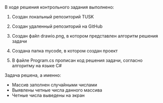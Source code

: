 В ходе решения контрольного задания выполнено:

1. Создан локальный репозиторий TUSK

2. Создан удаленный репозиторий на GitHub

3. Создан файл drawio.png, в котором представлен алгоритм решения задачи

4. Создана папка mycode, в котором создан проект

5. В файле Program.cs прописан код решения задачи, согласно алгоритму на языке C#

Задача решена, а именно:
- Массив заполнен случайными числами
- Выявлены четные числа данного массива
- Четные числа выведены на экран